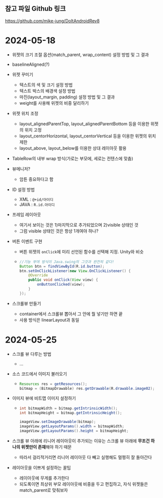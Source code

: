 ## 참고 파일 Github 링크

https://github.com/mike-jung/DoItAndroidRev8

# 2024-05-18

- 위젯의 크기 조절 옵션(match_parent, wrap_content) 설정 방법 및 그 결과

- baselineAligned(?)

- 위젯 꾸미기
  - 텍스트의 색 및 크기 설정 방법
  - 텍스트 박스의 배경색 설정 방법
  - 마진(layout_margin, padding) 설정 방법 및 그 결과
  - weight를 사용해 위젯의 비중 달리하기

- 위젯 위치 조정
  - layout_alignedParentTop, layout_alignedParentBottom 등을 이용한 위젯의 위치 고정
  - layout_centorHorizontal, layout_centorVertical 등을 이용한 위젯의 위치 제한
  - layout_above, layout_below를 이용한 상대 레이아웃 활용

- TableRow의 내부 wrap 방식(가로는 부모에, 세로는 컨텐스에 맞춤)

- 뷰메니저?
  - 암튼 중요하다고 함
 
- ID 설정 방법
  - XML : `@+id/아이디`
  - JAVA : `R.id.아이디`

- 프레임 레이아웃
  - 여기서 보이는 것은 1)마지막으로 추가되었으며 2)visible 상태인 것
  - 그럼 visible 상태인 것은 항상 1개여야 하나?
 
- 버튼 이벤트 구현
  - 버튼 위젯의 `onClick`에 미리 선언된 함수를 선택해 지정. Unity와 비슷
  - ```java
    //기능 부여 방식이 Java.swing의 그것과 완전히 같다!
    Button btn = findViewById(R.id.button);
    btn.setOnClickListener(new View.OnClickListener() {
        @Override
        public void onClick(View view) {
            onButtonClicked(view);
        }
    });
    ```

- 스크롤뷰 만들기
  - container에서 스크롤뷰 뽑아서 그 안에 뭘 넣기만 하면 끝
  - 사용 방식은 linearLayout과 동일

# 2024-05-25

- 스크롤 뷰 다루는 방법
  - ...
 
- 소스 코드에서 이미지 불러오기
  - ```java
    Resources res = getResources();
    bitmap = (BitmapDrawable) res.getDrawable(R.drawable.image02);
    ```

- 이미지 뷰에 비트맵 이미지 설정하기
  - ```java
    int bitmapWidth = bitmap.getIntrinsicWidth();
    int bitmapHeight = bitmap.getIntrinsicHeight();

    imageView.setImageDrawable(bitmap);
    imageView.getLayoutParams().width = bitmapWidth;
    imageView.getLayoutParams().height = bitmapHeight;
    ```

- 스크롤 뷰 아래에 리니어 레이아웃이 추가되는 이유는 스크롤 뷰 아래에 **무조건 하나의 위젯만이 존재**해야 하기 때문
  - 따라서 걸리적거리면 리니어 레이아웃 다 빼고 실행해도 멀쩡히 잘 돌아간다

- 레이아웃을 이쁘게 설정하는 꿀팁
  - 레이아웃에 무게를 추가한다
  - 되도록이면 최상위 부모 레이아웃에 비중을 두고 편집하고, 자식 위젯들은 match_parent로 맞춰보자
